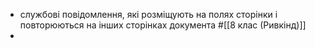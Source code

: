 - службові повідомлення, які розміщують на полях сторінки і повторюються на інших сторінках документа
  #[[8 клас (Ривкінд)]]
-